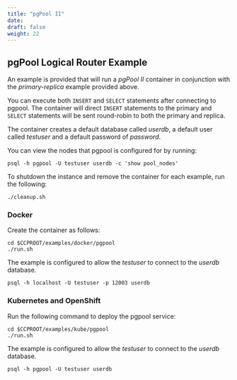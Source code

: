 ```yaml
---
title: "pgPool II"
date: 
draft: false
weight: 22
---
```


## pgPool Logical Router Example


An example is provided that will run a *pgPool II* container in conjunction with the
*primary-replica* example provided above.

You can execute both `INSERT` and `SELECT` statements after connecting to pgpool.
The container will direct `INSERT` statements to the primary and `SELECT` statements
will be sent round-robin to both the primary and replica.

The container creates a default database called *userdb*, a default user called
*testuser* and a default password of *password*.

You can view the nodes that pgpool is configured for by running:
```
psql -h pgpool -U testuser userdb -c 'show pool_nodes'
```

To shutdown the instance and remove the container for each example, run the following:
```
./cleanup.sh
```

### Docker

Create the container as follows:
```
cd $CCPROOT/examples/docker/pgpool
./run.sh
```

The example is configured to allow the *testuser* to connect
to the *userdb* database.
```
psql -h localhost -U testuser -p 12003 userdb
```

### Kubernetes and OpenShift

Run the following command to deploy the pgpool service:
```
cd $CCPROOT/examples/kube/pgpool
./run.sh
```

The example is configured to allow the *testuser* to connect
to the *userdb* database.
```
psql -h pgpool -U testuser userdb
```
